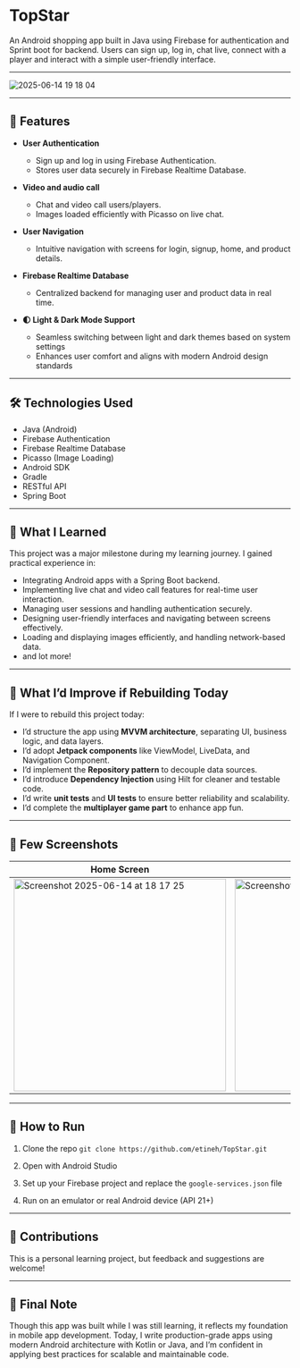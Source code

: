 
# TopStar

An Android shopping app built in Java using Firebase for authentication and Sprint boot for backend. Users can sign up, log in, chat live, connect with a player and interact with a simple user-friendly interface.

---

![2025-06-14 19 18 04](https://github.com/user-attachments/assets/d965fe72-d833-4715-8762-3b69d0044d40)

---

## 🚀 Features

* **User Authentication**

  * Sign up and log in using Firebase Authentication.
  * Stores user data securely in Firebase Realtime Database.

* **Video and audio call**

  * Chat and video call users/players.
  * Images loaded efficiently with Picasso on live chat.

* **User Navigation**

  * Intuitive navigation with screens for login, signup, home, and product details.

* **Firebase Realtime Database**

  * Centralized backend for managing user and product data in real time.


* **🌓 Light & Dark Mode Support**

  * Seamless switching between light and dark themes based on system settings
  * Enhances user comfort and aligns with modern Android design standards
    
---

## 🛠️ Technologies Used

* Java (Android)
* Firebase Authentication
* Firebase Realtime Database
* Picasso (Image Loading)
* Android SDK
* Gradle
* RESTful API
* Spring Boot

---

## 🎯 What I Learned

This project was a major milestone during my learning journey. I gained practical experience in:

* Integrating Android apps with a Spring Boot backend.
* Implementing live chat and video call features for real-time user interaction.
* Managing user sessions and handling authentication securely.
* Designing user-friendly interfaces and navigating between screens effectively.
* Loading and displaying images efficiently, and handling network-based data.
* and lot more!

---

## 🔧 What I’d Improve if Rebuilding Today

If I were to rebuild this project today:

* I’d structure the app using **MVVM architecture**, separating UI, business logic, and data layers.
* I’d adopt **Jetpack components** like ViewModel, LiveData, and Navigation Component.
* I’d implement the **Repository pattern** to decouple data sources.
* I’d introduce **Dependency Injection** using Hilt for cleaner and testable code.
* I’d write **unit tests** and **UI tests** to ensure better reliability and scalability.
* I’d complete the **multiplayer game part** to enhance app fun.
---

## 📸 Few Screenshots 

| Home Screen | League | Chats | Wallet
|------------|-----------|--------------|--------------|
| <img width="380" alt="Screenshot 2025-06-14 at 18 17 25" src="https://github.com/user-attachments/assets/9a6298a2-3d97-4bf1-ab2f-b8385924649c" /> | <img width="380" alt="Screenshot 2025-06-14 at 18 15 45" src="https://github.com/user-attachments/assets/2a05f367-4a0b-4c64-abd3-d7478cbfbf18" /> | <img width="380" alt="Screenshot 2025-06-14 at 18 18 06" src="https://github.com/user-attachments/assets/02ac674a-37b2-4df2-9de3-b0f6f3b15068" /> | <img width="380" alt="Screenshot 2025-06-14 at 19 18 06" src="https://github.com/user-attachments/assets/02ac674a-37b2-4df2-9de3-b0f6f3b15068" /> |


---

## 💬 How to Run

1. Clone the repo
   `git clone https://github.com/etineh/TopStar.git`

2. Open with Android Studio

3. Set up your Firebase project and replace the `google-services.json` file

4. Run on an emulator or real Android device (API 21+)

---

## 🤝 Contributions

This is a personal learning project, but feedback and suggestions are welcome!

---

## 🧠 Final Note

Though this app was built while I was still learning, it reflects my foundation in mobile app development. Today, I write production-grade apps using modern Android architecture with Kotlin or Java, and I’m confident in applying best practices for scalable and maintainable code.


